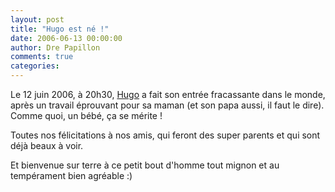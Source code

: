 ```yaml
---
layout: post
title: "Hugo est né !"
date: 2006-06-13 00:00:00
author: Dre Papillon
comments: true
categories: 
---
```



Le 12 juin 2006, à 20h30, [Hugo](http://www.flickr.com/photos/thepretender/166680930/) a fait son entrée fracassante dans le monde, après un travail éprouvant pour sa maman (et son papa aussi, il faut le dire).  Comme quoi, un bébé, ça se mérite !

Toutes nos félicitations à nos amis, qui feront des super parents et qui sont déjà beaux à voir.

Et bienvenue sur terre à ce petit bout d'homme tout mignon et au tempérament bien agréable :)